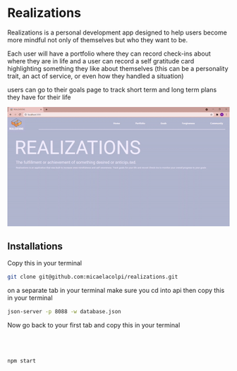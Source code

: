 # Realizations

Realizations is a personal development app designed to help users become more mindful not only of themselves but who they want to be.

Each user will have a portfolio where they can record check-ins about where they are in life and a user can record a self gratitude card highlighting something they like about themselves (this can be a personality trait, an act of service, or even how they handled a situation)

users can go to their goals page to track short term and long term plans they have for their life 

<img src="./screenRecord.gif" alt="My Project GIF">


## Installations

Copy this in your terminal 
```bash
git clone git@github.com:micaelacolpi/realizations.git
```
on a separate tab in your terminal make sure you cd into api then copy this in your terminal 
```bash
json-server -p 8088 -w database.json
```

Now go back to your first tab and copy this in your terminal 
```bash



npm start 
```
